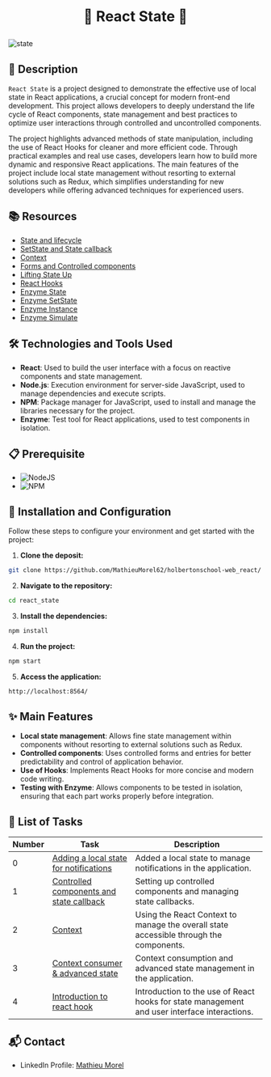 # <p align="center">🌟 React State 🌟</p>

![state](https://github.com/MathieuMorel62/holbertonschool-web_react/assets/113856302/ab90a717-5cbc-4fdd-bf7b-d78fa4db3484)

## 📝 Description

`React State` is a project designed to demonstrate the effective use of local state in React applications, a crucial concept for modern front-end development. This project allows developers to deeply understand the life cycle of React components, state management and best practices to optimize user interactions through controlled and uncontrolled components.

The project highlights advanced methods of state manipulation, including the use of React Hooks for cleaner and more efficient code. Through practical examples and real use cases, developers learn how to build more dynamic and responsive React applications. The main features of the project include local state management without resorting to external solutions such as Redux, which simplifies understanding for new developers while offering advanced techniques for experienced users.

## 📚 Resources

- [State and lifecycle](https://legacy.reactjs.org/docs/state-and-lifecycle.html)
- [SetState and State callback](https://legacy.reactjs.org/docs/react-component.html)
- [Context](https://legacy.reactjs.org/docs/context.html)
- [Forms and Controlled components](https://legacy.reactjs.org/docs/forms.html)
- [Lifting State Up](https://legacy.reactjs.org/docs/lifting-state-up.html)
- [React Hooks](https://legacy.reactjs.org/docs/hooks-intro.html)
- [Enzyme State](https://enzymejs.github.io/enzyme/docs/api/ReactWrapper/state.html)
- [Enzyme SetState](https://enzymejs.github.io/enzyme/docs/api/ShallowWrapper/setState.html)
- [Enzyme Instance](https://enzymejs.github.io/enzyme/docs/api/ShallowWrapper/instance.html)
- [Enzyme Simulate](https://enzymejs.github.io/enzyme/docs/api/ShallowWrapper/simulate.html)

## 🛠️ Technologies and Tools Used

- **React**: Used to build the user interface with a focus on reactive components and state management.
- **Node.js**: Execution environment for server-side JavaScript, used to manage dependencies and execute scripts.
- **NPM**: Package manager for JavaScript, used to install and manage the libraries necessary for the project.
- **Enzyme**: Test tool for React applications, used to test components in isolation.

## 📋 Prerequisite

- ![ NodeJS](https://img.shields.io/badge/node.js-12.x.x-green)
- ![ NPM](https://img.shields.io/badge/npm-6.x.x-blue)

## 🚀 Installation and Configuration

Follow these steps to configure your environment and get started with the project:

1. **Clone the deposit:**

```sh
git clone https://github.com/MathieuMorel62/holbertonschool-web_react/
```

2. **Navigate to the repository:**

```sh
cd react_state
```

3. **Install the dependencies:**

```sh
npm install
```

4. **Run the project:**

```sh
npm start
```

5. **Access the application:**

```sh
http://localhost:8564/
```

## ✨ Main Features

- **Local state management**: Allows fine state management within components without resorting to external solutions such as Redux.
- **Controlled components**: Uses controlled forms and entries for better predictability and control of application behavior.
- **Use of Hooks**: Implements React Hooks for more concise and modern code writing.
- **Testing with Enzyme**: Allows components to be tested in isolation, ensuring that each part works properly before integration.

## 📝 List of Tasks

| Number | Task | Description |
| ------ | ------------------------------------------------------------------------------------------------------------------------------------------------- | ------------------------------------------------------------------------------------------------------------- |
| 0 | [Adding a local state for notifications](https://github.com/MathieuMorel62/holbertonschool-web_react/tree/main/react_state/task_0) | Added a local state to manage notifications in the application. |
| 1 | [Controlled components and state callback](https://github.com/MathieuMorel62/holbertonschool-web_react/tree/main/react_state/task_1) | Setting up controlled components and managing state callbacks. |
| 2 | [Context](https://github.com/MathieuMorel62/holbertonschool-web_react/tree/main/react_state/task_2) | Using the React Context to manage the overall state accessible through the components. |
| 3 | [Context consumer & advanced state](https://github.com/MathieuMorel62/holbertonschool-web_react/tree/main/react_state/task_3) | Context consumption and advanced state management in the application. |
| 4 | [Introduction to react hook](https://github.com/MathieuMorel62/holbertonschool-web_react/tree/main/react_state/task_4) | Introduction to the use of React hooks for state management and user interface interactions. |

## 📬 Contact

- LinkedIn Profile: [Mathieu Morel](https://www.linkedin.com/in/mathieu-morel62/)
